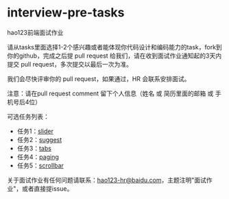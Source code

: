 # interview-pre-tasks

hao123前端面试作业

请从tasks里面选择1-2个感兴趣或者能体现你代码设计和编码能力的task，fork到你的github，完成之后提 pull request 给我们，请在收到面试作业通知起的3天内提交 pull request，多次提交以最后一次为准。

我们会尽快评审你的 pull request，如果通过，HR 会联系安排面试。

注意：请在pull request comment 留下个人信息（姓名 或 简历里面的邮箱 或 手机号后4位）

可选任务列表：
* 任务1：[slider](./task1-slider)
* 任务2：[suggest](./task2-suggest)
* 任务3：[tabs](./task3-tabs)
* 任务4：[paging](./task4-paging)
* 任务5：[scrollbar](./task-scrollbar)

关于面试作业有任何问题请联系：hao123-hr@baidu.com，主题注明"面试作业"，或者直接提issue。
